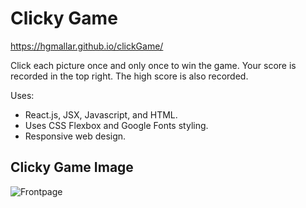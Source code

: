 # Clicky Game

https://hgmallar.github.io/clickGame/

Click each picture once and only once to win the game.
Your score is recorded in the top right.
The high score is also recorded.

Uses:

* React.js, JSX, Javascript, and HTML.
* Uses CSS Flexbox and Google Fonts styling.
* Responsive web design.

## Clicky Game Image
![Frontpage](/assets/images/clicky.PNG)

